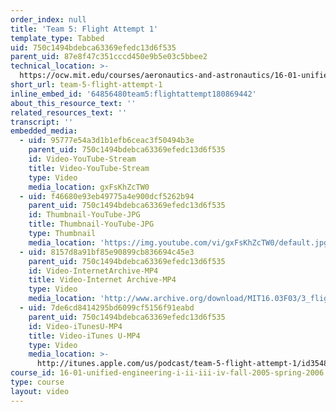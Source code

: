 ```yaml
---
order_index: null
title: 'Team 5: Flight Attempt 1'
template_type: Tabbed
uid: 750c1494bdebca63369efedc13d6f535
parent_uid: 87e8f47c351cccd450e9b5e03c5bbee2
technical_location: >-
  https://ocw.mit.edu/courses/aeronautics-and-astronautics/16-01-unified-engineering-i-ii-iii-iv-fall-2005-spring-2006/systems-labs-04/team-5-flight-attempt-1
short_url: team-5-flight-attempt-1
inline_embed_id: '64856480team5:flightattempt180869442'
about_this_resource_text: ''
related_resources_text: ''
transcript: ''
embedded_media:
  - uid: 95777e54a3d1b1efb6ceac3f50494b3e
    parent_uid: 750c1494bdebca63369efedc13d6f535
    id: Video-YouTube-Stream
    title: Video-YouTube-Stream
    type: Video
    media_location: gxFsKhZcTW0
  - uid: f46680e93eb49775a4e900dcf5262b94
    parent_uid: 750c1494bdebca63369efedc13d6f535
    id: Thumbnail-YouTube-JPG
    title: Thumbnail-YouTube-JPG
    type: Thumbnail
    media_location: 'https://img.youtube.com/vi/gxFsKhZcTW0/default.jpg'
  - uid: 8157d8a91bf85e90899cb836694c45e3
    parent_uid: 750c1494bdebca63369efedc13d6f535
    id: Video-InternetArchive-MP4
    title: Video-Internet Archive-MP4
    type: Video
    media_location: 'http://www.archive.org/download/MIT16.03F03/3_flight_1-220k.mp4'
  - uid: 7de6cd8414295bd6099cf5156f91eabd
    parent_uid: 750c1494bdebca63369efedc13d6f535
    id: Video-iTunesU-MP4
    title: Video-iTunes U-MP4
    type: Video
    media_location: >-
      http://itunes.apple.com/us/podcast/team-5-flight-attempt-1/id354868963?i=80690309
course_id: 16-01-unified-engineering-i-ii-iii-iv-fall-2005-spring-2006
type: course
layout: video
---
```


